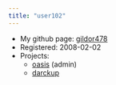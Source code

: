 ```yaml
---
title: "user102"
---
```


* My github page: [gildor478](https://github.com/gildor478)
* Registered: 2008-02-02
* Projects:
  * [oasis](/projects/oasis/) (admin)
  * [darckup](/projects/darckup/)
